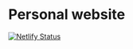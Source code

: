 # Personal website

[![Netlify Status](https://api.netlify.com/api/v1/badges/d1ebfa4f-265a-4ee8-8a87-64aeb9c92bc5/deploy-status)](https://app.netlify.com/sites/jasperwoudenberg/deploys)
